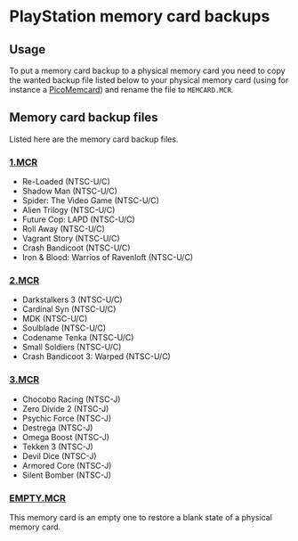 # PlayStation memory card backups

## Usage
To put a memory card backup to a physical memory card you need to copy the wanted backup file listed below to your physical memory card (using for instance a [PicoMemcard](https://github.com/dangiu/PicoMemcard)) and rename the file to `MEMCARD.MCR`.

## Memory card backup files
Listed here are the memory card backup files.

### [1.MCR](1.MCR)
- Re-Loaded (NTSC-U/C)
- Shadow Man (NTSC-U/C)
- Spider: The Video Game (NTSC-U/C)
- Alien Trilogy (NTSC-U/C)
- Future Cop: LAPD (NTSC-U/C)
- Roll Away (NTSC-U/C)
- Vagrant Story (NTSC-U/C)
- Crash Bandicoot (NTSC-U/C)
- Iron & Blood: Warrios of Ravenloft (NTSC-U/C)

### [2.MCR](2.MCR)
- Darkstalkers 3 (NTSC-U/C)
- Cardinal Syn (NTSC-U/C)
- MDK (NTSC-U/C)
- Soulblade (NTSC-U/C)
- Codename Tenka (NTSC-U/C)
- Small Soldiers (NTSC-U/C)
- Crash Bandicoot 3: Warped (NTSC-U/C)

### [3.MCR](3.MCR)
- Chocobo Racing (NTSC-J)
- Zero Divide 2 (NTSC-J)
- Psychic Force (NTSC-J)
- Destrega (NTSC-J)
- Omega Boost (NTSC-J)
- Tekken 3 (NTSC-J)
- Devil Dice (NTSC-J)
- Armored Core (NTSC-J)
- Silent Bomber (NTSC-J)

### [EMPTY.MCR](EMPTY.MCR)
This memory card is an empty one to restore a blank state of a physical memory card.